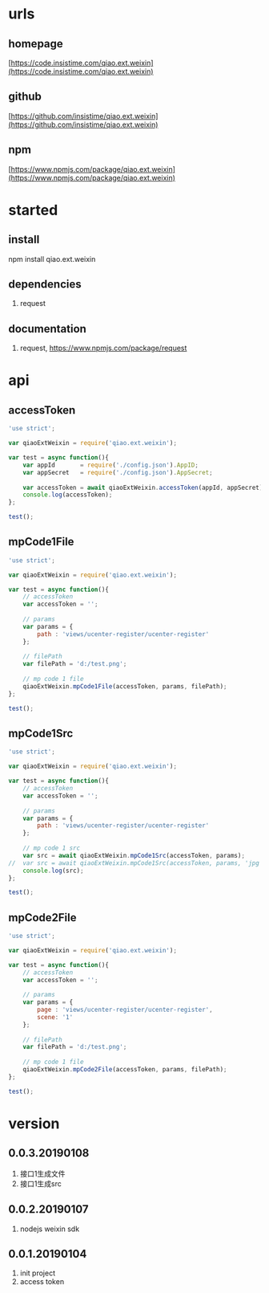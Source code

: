 # urls
## homepage
[https://code.insistime.com/qiao.ext.weixin](https://code.insistime.com/qiao.ext.weixin)

## github
[https://github.com/insistime/qiao.ext.weixin](https://github.com/insistime/qiao.ext.weixin)

## npm
[https://www.npmjs.com/package/qiao.ext.weixin](https://www.npmjs.com/package/qiao.ext.weixin)

# started
## install
npm install qiao.ext.weixin

## dependencies
1. request

## documentation
1. request, https://www.npmjs.com/package/request

# api
## accessToken
```javascript
'use strict';

var qiaoExtWeixin = require('qiao.ext.weixin');

var test = async function(){
	var appId		= require('./config.json').AppID;
	var appSecret	= require('./config.json').AppSecret;
	
	var accessToken	= await qiaoExtWeixin.accessToken(appId, appSecret);
	console.log(accessToken);
};

test();
```

## mpCode1File
```javascript
'use strict';

var qiaoExtWeixin = require('qiao.ext.weixin');

var test = async function(){
	// accessToken
	var accessToken = '';
	
	// params
	var params = {
		path : 'views/ucenter-register/ucenter-register'
	};
	
	// filePath
	var filePath = 'd:/test.png';
	
	// mp code 1 file
	qiaoExtWeixin.mpCode1File(accessToken, params, filePath);
};

test();
```

## mpCode1Src
```javascript
'use strict';

var qiaoExtWeixin = require('qiao.ext.weixin');

var test = async function(){
	// accessToken
	var accessToken = '';
	
	// params
	var params = {
		path : 'views/ucenter-register/ucenter-register'
	};
	
	// mp code 1 src
	var src = await qiaoExtWeixin.mpCode1Src(accessToken, params);
//	var src = await qiaoExtWeixin.mpCode1Src(accessToken, params, 'jpg');
	console.log(src);
};

test();
```

## mpCode2File
```javascript
'use strict';

var qiaoExtWeixin = require('qiao.ext.weixin');

var test = async function(){
	// accessToken
	var accessToken = '';
	
	// params
	var params = {
		page : 'views/ucenter-register/ucenter-register',
		scene: '1'
	};
	
	// filePath
	var filePath = 'd:/test.png';
	
	// mp code 1 file
	qiaoExtWeixin.mpCode2File(accessToken, params, filePath);
};

test();
```

# version
## 0.0.3.20190108
1. 接口1生成文件
2. 接口1生成src

## 0.0.2.20190107
1. nodejs weixin sdk

## 0.0.1.20190104
1. init project
2. access token